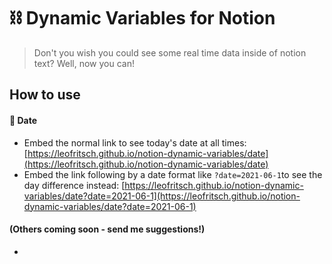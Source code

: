 # ⛓️ Dynamic Variables for Notion
> Don't you wish you could see some real time data inside of notion text?
Well, now you can!

## How to use
#### 📅 Date
* Embed the normal link to see today's date at all times: [https://leofritsch.github.io/notion-dynamic-variables/date](https://leofritsch.github.io/notion-dynamic-variables/date)
* Embed the link following by a date format like `?date=2021-06-1`to see the day difference instead: [https://leofritsch.github.io/notion-dynamic-variables/date?date=2021-06-1](https://leofritsch.github.io/notion-dynamic-variables/date?date=2021-06-1)
#### (Others coming soon - send me suggestions!)
* 
